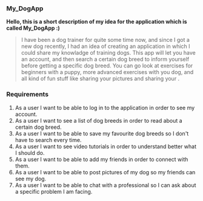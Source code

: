 ### My_DogApp

**Hello, this is a short description of my idea for the application which is called **My_DogApp**  :)**

>I have been a dog trainer for quite some time now, and since I got a new dog recently, I had an idea of creating an application in which I could share my knowladge of training 
>dogs. This app will let you have an account, and then search a certain dog breed to inform yourself before getting a specific dog breed. You can go look at exercises for 
>beginners with a puppy, more advanced exercises with you dog, and all kind of fun stuff like sharing your pictures and sharing your . 


### Requirements ###
1. As a user I want to be able to log in to the application in order to see my account.
2. As a user I want to see a list of dog breeds in order to read about a certain dog breed. 
3. As a user I want to be able to save my favourite dog breeds so I don't have to search every time. 
4. As a user I want to see video tutorials in order to understand better what I should do.
5. As a user I want to be able to add my friends in order to connect with them.
6. As a user I want to be able to post pictures of my dog so my friends can see my dog. 
7. As a user I want to be able to chat with a professional so I can ask about a specific problem I am facing.

